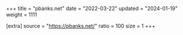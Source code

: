 +++
title = "pbanks.net"
date = "2022-03-22"
updated = "2024-01-19"
weight = 1111

[extra]
source = "https://pbanks.net/"
ratio = 100
size = 1
+++

